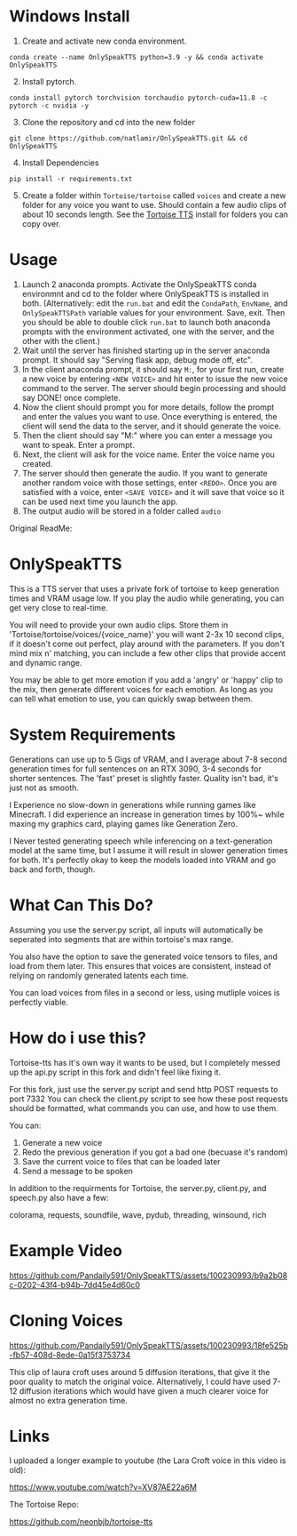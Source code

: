 # Windows Install
1. Create and activate new conda environment.
```
conda create --name OnlySpeakTTS python=3.9 -y && conda activate OnlySpeakTTS
```

2. Install pytorch.
```
conda install pytorch torchvision torchaudio pytorch-cuda=11.8 -c pytorch -c nvidia -y
```

3. Clone the repository and cd into the new folder
```
git clone https://github.com/natlamir/OnlySpeakTTS.git && cd OnlySpeakTTS
```

4. Install Dependencies
```
pip install -r requirements.txt
```

5. Create a folder within `Tortoise/tortoise` called `voices` and create a new folder for any voice you want to use. Should contain a few audio clips of about 10 seconds length. See the [Tortoise TTS](https://github.com/natlamir/tortoise-WebUI) install for folders you can copy over.

# Usage
1. Launch 2 anaconda prompts. Activate the OnlySpeakTTS conda environmnt and cd to the folder where OnlySpeakTTS is installed in both.
(Alternatively: edit the `run.bat` and edit the `CondaPath`, `EnvName`, and `OnlySpeakTTSPath` variable values for your environment. Save, exit. Then you should be able to double click `run.bat` to launch both anaconda prompts with the environment activated, one with the server, and the other with the client.)
2. Wait until the server has finished starting up in the server anaconda prompt. It should say "Serving flask app, debug mode off, etc".
3. In the client anaconda prompt, it should say `M:`, for your first run, create a new voice by entering `<NEW VOICE>` and hit enter to issue the new voice command to the server. The server should begin processing and should say DONE! once complete.
4. Now the client should prompt you for more details, follow the prompt and enter the values you want to use. Once everything is entered, the client will send the data to the server, and it should generate the voice.
5. Then the client should say "M:" where you can enter a message you want to speak. Enter a prompt.
6. Next, the client will ask for the voice name. Enter the voice name you created.
7. The server should then generate the audio. If you want to generate another random voice with those settings, enter `<REDO>`. Once you are satisfied with a voice, enter `<SAVE VOICE>` and it will save that voice so it can be used next time you launch the app.
8. The output audio will be stored in a folder called `audio`

Original ReadMe:

# OnlySpeakTTS
 
This is a TTS server that uses a private fork of tortoise to keep generation times and VRAM usage low.
If you play the audio while generating, you can get very close to real-time.

You will need to provide your own audio clips.
Store them in 'Tortoise/tortoise/voices/{voice_name}'
you will want 2-3x 10 second clips, if it doesn't come out perfect, play around with the parameters.
If you don't mind mix n' matching, you can include a few other clips that provide accent and dynamic range.


You may be able to get more emotion if you add a 'angry' or 'happy' clip to the mix, then generate different voices for each emotion. As long as you can tell what emotion to use, you can quickly swap between them.

# System Requirements
Generations can use up to 5 Gigs of VRAM, and I average about 7-8 second generation times for full sentences on an RTX 3090, 3-4 seconds for shorter sentences.
The 'fast' preset is slightly faster. Quality isn't bad, it's just not as smooth.

I Experience no slow-down in generations while running games like Minecraft. I did experience an increase in generation times by 100%~ while maxing my graphics card, playing games like Generation Zero.

I Never tested generating speech while inferencing on a text-generation model at the same time, but I assume it will result in slower generation times for both.
It's perfectly okay to keep the models loaded into VRAM and go back and forth, though.

# What Can This Do?
Assuming you use the server.py script, all inputs will automatically be seperated into segments that are within tortoise's max range.

You also have the option to save the generated voice tensors to files, and load from them later. This ensures that voices are consistent, instead of relying on randomly generated latents each time.

You can load voices from files in a second or less, using mutliple voices is perfectly viable.


# How do i use this?
Tortoise-tts has it's own way it wants to be used, but I completely messed up the api.py script in this fork and didn't feel like fixing it.

For this fork, just use the server.py script and send http POST requests to port 7332
You can check the client.py script to see how these post requests should be formatted, what commands you can use, and how to use them.

You can:
 1. Generate a new voice
 2. Redo the previous generation if you got a bad one (becuase it's random)
 3. Save the current voice to files that can be loaded later
 4. Send a message to be spoken


In addition to the requirments for Tortoise, the server.py, client.py, and speech.py also have a few:

colorama, 
requests, 
soundfile, 
wave, 
pydub, 
threading, 
winsound, 
rich



# Example Video


https://github.com/Pandaily591/OnlySpeakTTS/assets/100230993/b9a2b08c-0202-43f4-b94b-7dd45e4d60c0


# Cloning Voices


https://github.com/Pandaily591/OnlySpeakTTS/assets/100230993/18fe525b-fb57-408d-8ede-0a15f3753734

This clip of laura croft uses around 5 diffusion iterations, that give it the poor quality to match the original voice. Alternatively, I could have used 7-12 diffusion iterations which would have given a much clearer voice for almost no extra generation time.










# Links
I uploaded a longer example to youtube (the Lara Croft voice in this video is old):

https://www.youtube.com/watch?v=XV87AE22a6M



The Tortoise Repo:

https://github.com/neonbjb/tortoise-tts
